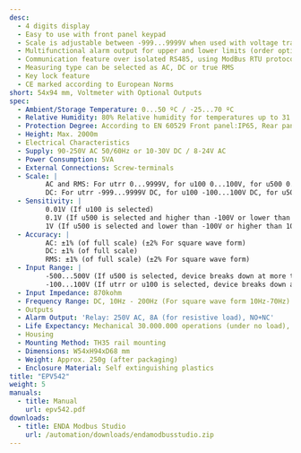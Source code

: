```yaml
---
desc:
  - 4 digits display
  - Easy to use with front panel keypad
  - Scale is adjustable between -999...9999V when used with voltage transformer
  - Multifunctional alarm output for upper and lower limits (order option)
  - Communication feature over isolated RS485, using ModBus RTU protocol (order option)
  - Measuring type can be selected as AC, DC or true RMS
  - Key lock feature
  - CE marked according to European Norms
short: 54x94 mm, Voltmeter with Optional Outputs
spec:
  - Ambient/Storage Temperature: 0...50 ºC / -25...70 ºC
  - Relative Humidity: 80% Relative humidity for temperatures up to 31 °C, decreasing linearly to 50% at 40 °C 
  - Protection Degree: According to EN 60529 Front panel:IP65, Rear panel:IP20
  - Height: Max. 2000m
  - Electrical Characteristics
  - Supply: 90-250V AC 50/60Hz or 10-30V DC / 8-24V AC
  - Power Consumption: 5VA
  - External Connections: Screw-terminals
  - Scale: |
         AC and RMS: For utrr 0...9999V, for u100 0...100V, for u500 0...500V
         DC: For utrr -999...9999V DC, for u100 -100...100V DC, for u500 -500...+500V DC
  - Sensitivity: |
         0.01V (If u100 is selected)
         0.1V (If u500 is selected and higher than -100V or lower than 100V for input values)
         1V (If u500 is selected and lower than -100V or higher than 100V for input values)
  - Accuracy: |
         AC: ±1% (of full scale) (±2% For square wave form)
         DC: ±1% (of full scale)
         RMS: ±1% (of full scale) (±2% For square wave form)
  - Input Range: |
         -500...500V (If u500 is selected, device breaks down at more than ±1250V DC voltages)
         -100...100V (If utrr or u100 is selected, device breaks down at more than ±125V DC voltages)
  - Input Impedance: 870kohm
  - Frequency Range: DC, 10Hz - 200Hz (For square wave form 10Hz-70Hz)
  - Outputs
  - Alarm Output: 'Relay: 250V AC, 8A (for resistive load), NO+NC'
  - Life Expectancy: Mechanical 30.000.000 operations (under no load), Electrical 100.000 operations (8A at 250V AC, resistive load)  
  - Housing
  - Mounting Method: TH35 rail mounting
  - Dimensions: W54xH94xD68 mm
  - Weight: Approx. 250g (after packaging)
  - Enclosure Material: Self extinguishing plastics
title: "EPV542"
weight: 5
manuals:
  - title: Manual
    url: epv542.pdf
downloads:
  - title: ENDA Modbus Studio
    url: /automation/downloads/endamodbusstudio.zip
---
```

